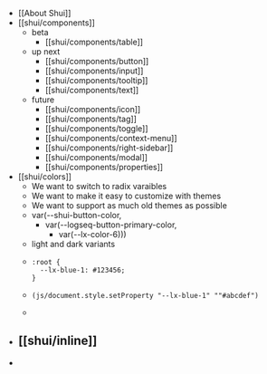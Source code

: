 - [[About Shui]]
- [[shui/components]]
	- beta
		- [[shui/components/table]]
	- up next
		- [[shui/components/button]]
		- [[shui/components/input]]
		- [[shui/components/tooltip]]
		- [[shui/components/text]]
	- future
		- [[shui/components/icon]]
		- [[shui/components/tag]]
		- [[shui/components/toggle]]
		- [[shui/components/context-menu]]
		- [[shui/components/right-sidebar]]
		- [[shui/components/modal]]
		- [[shui/components/properties]]
- [[shui/colors]]
	- We want to switch to radix varaibles
	- We want to make it easy to customize with themes
	- We want to support as much old themes as possible
	- var(--shui-button-color,
		- var(--logseq-button-primary-color,
			- var(--lx-color-6)))
	- light and dark variants
	- ```
	  :root {
	    --lx-blue-1: #123456;
	  }
	  ```
	- ```
	  (js/document.style.setProperty "--lx-blue-1" ""#abcdef")
	  ```
	-
- [[shui/inline]]
	-
-